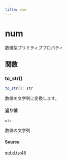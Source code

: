 ```yaml
---
title: num
---
```


# num

数値型プリミティブプロパティ

## 関数

### to\_str()

```ts
to_str(): str
```

数値を文字列に変換します。

#### 返り値

`str`

数値の文字列

#### Source

[std.d.ts:45](https://github.com/slofp/aitslib/blob/a951a81256505be593b745decf74b16c08c3727f/src/std.d.ts#L45)
